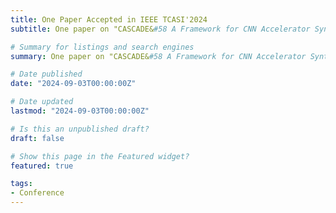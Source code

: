 ```yaml
---
title: One Paper Accepted in IEEE TCASI'2024
subtitle: One paper on "CASCADE&#58 A Framework for CNN Accelerator Synthesis with Concatenation and Refreshing Dataflow" is accpeted by IEEE Transactions on Circuits and Systems I (TCASI)'2024.

# Summary for listings and search engines
summary: One paper on "CASCADE&#58 A Framework for CNN Accelerator Synthesis with Concatenation and Refreshing Dataflow" is accepted by IEEE TCASI'2024.

# Date published
date: "2024-09-03T00:00:00Z"

# Date updated
lastmod: "2024-09-03T00:00:00Z"

# Is this an unpublished draft?
draft: false

# Show this page in the Featured widget?
featured: true

tags:
- Conference
---
```


